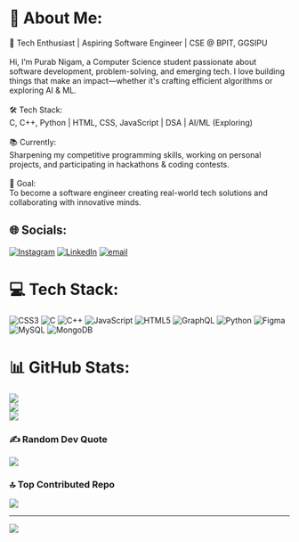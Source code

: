 # 💫 About Me:
🚀 Tech Enthusiast | Aspiring Software Engineer | CSE @ BPIT, GGSIPU<br><br>Hi, I’m Purab Nigam, a Computer Science student passionate about software development, problem-solving, and emerging tech. I love building things that make an impact—whether it's crafting efficient algorithms or exploring AI & ML.<br><br>🛠 Tech Stack:<br>C, C++, Python | HTML, CSS, JavaScript | DSA | AI/ML (Exploring)<br><br>📚 Currently:<br>Sharpening my competitive programming skills, working on personal projects, and participating in hackathons & coding contests.<br><br>🎯 Goal:<br>To become a software engineer creating real-world tech solutions and collaborating with innovative minds.


## 🌐 Socials:
[![Instagram](https://img.shields.io/badge/Instagram-%23E4405F.svg?logo=Instagram&logoColor=white)](https://instagram.com/purabnigam) [![LinkedIn](https://img.shields.io/badge/LinkedIn-%230077B5.svg?logo=linkedin&logoColor=white)](https://linkedin.com/in/PurabNigam) [![email](https://img.shields.io/badge/Email-D14836?logo=gmail&logoColor=white)](mailto:purabnigam2005@gmail.com) 

# 💻 Tech Stack:
![CSS3](https://img.shields.io/badge/css3-%231572B6.svg?style=for-the-badge&logo=css3&logoColor=white) ![C](https://img.shields.io/badge/c-%2300599C.svg?style=for-the-badge&logo=c&logoColor=white) ![C++](https://img.shields.io/badge/c++-%2300599C.svg?style=for-the-badge&logo=c%2B%2B&logoColor=white) ![JavaScript](https://img.shields.io/badge/javascript-%23323330.svg?style=for-the-badge&logo=javascript&logoColor=%23F7DF1E) ![HTML5](https://img.shields.io/badge/html5-%23E34F26.svg?style=for-the-badge&logo=html5&logoColor=white) ![GraphQL](https://img.shields.io/badge/-GraphQL-E10098?style=for-the-badge&logo=graphql&logoColor=white) ![Python](https://img.shields.io/badge/python-3670A0?style=for-the-badge&logo=python&logoColor=ffdd54) ![Figma](https://img.shields.io/badge/figma-%23F24E1E.svg?style=for-the-badge&logo=figma&logoColor=white) ![MySQL](https://img.shields.io/badge/mysql-4479A1.svg?style=for-the-badge&logo=mysql&logoColor=white) ![MongoDB](https://img.shields.io/badge/MongoDB-%234ea94b.svg?style=for-the-badge&logo=mongodb&logoColor=white)
# 📊 GitHub Stats:
![](https://github-readme-stats.vercel.app/api?username=Purabnigam123&theme=dark&hide_border=false&include_all_commits=false&count_private=false)<br/>
![](https://nirzak-streak-stats.vercel.app/?user=Purabnigam123&theme=dark&hide_border=false)<br/>
![](https://github-readme-stats.vercel.app/api/top-langs/?username=Purabnigam123&theme=dark&hide_border=false&include_all_commits=false&count_private=false&layout=compact)

### ✍️ Random Dev Quote
![](https://quotes-github-readme.vercel.app/api?type=horizontal&theme=radical)

### 🔝 Top Contributed Repo
![](https://github-contributor-stats.vercel.app/api?username=Purabnigam123&limit=5&theme=radical&combine_all_yearly_contributions=true)

---
[![](https://visitcount.itsvg.in/api?id=Purabnigam123&icon=2&color=3)](https://visitcount.itsvg.in)

<!-- Proudly created with GPRM ( https://gprm.itsvg.in ) -->
